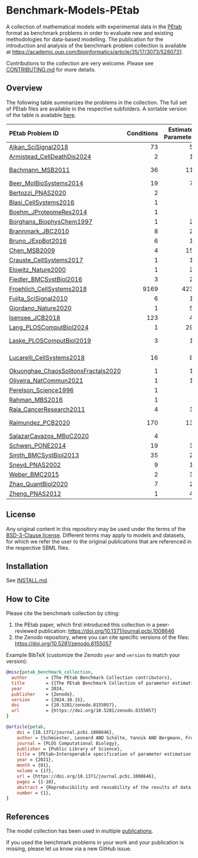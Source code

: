 # Benchmark-Models-PEtab
A collection of mathematical models with experimental data in the [PEtab](https://github.com/PEtab-dev) format as benchmark problems in order to evaluate new and existing methodologies for data-based modelling. The publication for the introduction and analysis of the benchmark problem collection is available at https://academic.oup.com/bioinformatics/article/35/17/3073/5280731.

Contributions to the collection are very welcome. Please see [CONTRIBUTING.md](CONTRIBUTING.md) for more details.

## Overview

The following table summarizes the problems in the collection.
The full set of PEtab files are available in the respective subfolders.
A sortable version of the table is available
[here](https://benchmarking-initiative.github.io/Benchmark-Models-PEtab/).

<!-- START OVERVIEW TABLE -->
| PEtab Problem ID                                                                             |   Conditions |   Estimated Parameters |   Events | Possible Discontinuities   |   Preequilibration |   Postequilibration |   Measurements |   Observables | Noise distribution(s)   | Objective prior distribution(s)   |   Species | References                                                                                                                                                                                 | SBML4Humans                                                                                                                                                                                                                              |
|:---------------------------------------------------------------------------------------------|-------------:|-----------------------:|---------:|:---------------------------|-------------------:|--------------------:|---------------:|--------------:|:------------------------|:----------------------------------|----------:|:-------------------------------------------------------------------------------------------------------------------------------------------------------------------------------------------|:-----------------------------------------------------------------------------------------------------------------------------------------------------------------------------------------------------------------------------------------|
| [Alkan_SciSignal2018](Benchmark-Models/Alkan_SciSignal2018/)                                 |           73 |                     56 |        0 | ✓                          |                  0 |                   0 |           1733 |            12 | normal                  |                                   |        36 | [\[1\]](http://identifiers.org/doi/10.1126/scisignal.aat0229)                                                                                                                              | [\[1\]](https://sbml4humans.de/model_url?url=https://raw.githubusercontent.com/Benchmarking-Initiative/Benchmark-Models-PEtab/master/Benchmark-Models/Alkan_SciSignal2018/model_Alkan_SciSignal2018.xml)                                 |
| [Armistead_CellDeathDis2024](Benchmark-Models/Armistead_CellDeathDis2024/)                   |            2 |                     14 |        0 |                            |                  0 |                   0 |             58 |             4 | normal                  |                                   |         4 | [\[1\]](https://doi.org/10.1038/s41419-024-07134-2)                                                                                                                                        | [\[1\]](https://sbml4humans.de/model_url?url=https://raw.githubusercontent.com/Benchmarking-Initiative/Benchmark-Models-PEtab/master/Benchmark-Models/Armistead_CellDeathDis2024/model_Armistead_CellDeathDis2024.xml)                   |
| [Bachmann_MSB2011](Benchmark-Models/Bachmann_MSB2011/)                                       |           36 |                    113 |        0 |                            |                  0 |                   0 |            541 |            20 | normal; log10-normal    | parameterScaleNormal              |        25 | [\[1\]](http://identifiers.org/doi/10.1038/msb.2011.50)                                                                                                                                    | [\[1\]](https://sbml4humans.de/model_url?url=https://raw.githubusercontent.com/Benchmarking-Initiative/Benchmark-Models-PEtab/master/Benchmark-Models/Bachmann_MSB2011/model_Bachmann_MSB2011.xml)                                       |
| [Beer_MolBioSystems2014](Benchmark-Models/Beer_MolBioSystems2014/)                           |           19 |                     72 |        0 | ✓                          |                  0 |                   0 |          27132 |             2 | normal                  |                                   |         4 | [\[1\]](http://identifiers.org/doi/10.1039/c3mb70594c)                                                                                                                                     | [\[1\]](https://sbml4humans.de/model_url?url=https://raw.githubusercontent.com/Benchmarking-Initiative/Benchmark-Models-PEtab/master/Benchmark-Models/Beer_MolBioSystems2014/model_Beer_MolBioSystems2014.xml)                           |
| [Bertozzi_PNAS2020](Benchmark-Models/Bertozzi_PNAS2020/)                                     |            2 |                      8 |        0 |                            |                  0 |                   0 |             22 |             2 | normal                  |                                   |         3 | [\[1\]](http://identifiers.org/doi/10.1073/pnas.2006520117)                                                                                                                                | [\[1\]](https://sbml4humans.de/model_url?url=https://raw.githubusercontent.com/Benchmarking-Initiative/Benchmark-Models-PEtab/master/Benchmark-Models/Bertozzi_PNAS2020/model.xml)                                                       |
| [Blasi_CellSystems2016](Benchmark-Models/Blasi_CellSystems2016/)                             |            1 |                      9 |        0 |                            |                  0 |                   1 |            252 |            15 | log-normal              |                                   |        16 | [\[1\]](http://identifiers.org/doi/10.1016/j.cels.2016.01.002)                                                                                                                             | [\[1\]](https://sbml4humans.de/model_url?url=https://raw.githubusercontent.com/Benchmarking-Initiative/Benchmark-Models-PEtab/master/Benchmark-Models/Blasi_CellSystems2016/model_Blasi_CellSystems2016.xml)                             |
| [Boehm_JProteomeRes2014](Benchmark-Models/Boehm_JProteomeRes2014/)                           |            1 |                      9 |        0 |                            |                  0 |                   0 |             48 |             3 | normal                  |                                   |         8 | [\[1\]](http://identifiers.org/doi/10.1021/pr5006923)                                                                                                                                      | [\[1\]](https://sbml4humans.de/model_url?url=https://raw.githubusercontent.com/Benchmarking-Initiative/Benchmark-Models-PEtab/master/Benchmark-Models/Boehm_JProteomeRes2014/model_Boehm_JProteomeRes2014.xml)                           |
| [Borghans_BiophysChem1997](Benchmark-Models/Borghans_BiophysChem1997/)                       |            1 |                     23 |        0 |                            |                  0 |                   0 |            111 |             1 | log10-normal            |                                   |         3 | [\[1\]](http://identifiers.org/doi/10.1016/s0301-4622(97)00010-0)                                                                                                                          | [\[1\]](https://sbml4humans.de/model_url?url=https://raw.githubusercontent.com/Benchmarking-Initiative/Benchmark-Models-PEtab/master/Benchmark-Models/Borghans_BiophysChem1997/model_Borghans_BiophysChem1997.xml)                       |
| [Brannmark_JBC2010](Benchmark-Models/Brannmark_JBC2010/)                                     |            8 |                     22 |        0 | ✓                          |                  1 |                   0 |             43 |             3 | normal                  |                                   |         9 | [\[1\]](http://identifiers.org/doi/10.1074/jbc.M110.106849)                                                                                                                                | [\[1\]](https://sbml4humans.de/model_url?url=https://raw.githubusercontent.com/Benchmarking-Initiative/Benchmark-Models-PEtab/master/Benchmark-Models/Brannmark_JBC2010/model_Brannmark_JBC2010.xml)                                     |
| [Bruno_JExpBot2016](Benchmark-Models/Bruno_JExpBot2016/)                                     |            6 |                     13 |        0 |                            |                  0 |                   0 |             77 |             5 | normal                  |                                   |         7 | [\[1\]](http://identifiers.org/doi/10.1093/jxb/erw356)                                                                                                                                     | [\[1\]](https://sbml4humans.de/model_url?url=https://raw.githubusercontent.com/Benchmarking-Initiative/Benchmark-Models-PEtab/master/Benchmark-Models/Bruno_JExpBot2016/model_Bruno_JExpBot2016.xml)                                     |
| [Chen_MSB2009](Benchmark-Models/Chen_MSB2009/)                                               |            4 |                    155 |        0 | ✓                          |                  0 |                   0 |            120 |             3 | normal                  |                                   |       500 | [\[1\]](http://identifiers.org/doi/10.1038/msb.2008.74)                                                                                                                                    | [\[1\]](https://sbml4humans.de/model_url?url=https://raw.githubusercontent.com/Benchmarking-Initiative/Benchmark-Models-PEtab/master/Benchmark-Models/Chen_MSB2009/model_Chen_MSB2009.xml)                                               |
| [Crauste_CellSystems2017](Benchmark-Models/Crauste_CellSystems2017/)                         |            1 |                     12 |        0 |                            |                  0 |                   0 |             21 |             4 | normal                  |                                   |         5 | [\[1\]](http://identifiers.org/doi/10.1016/j.cels.2017.01.014)                                                                                                                             | [\[1\]](https://sbml4humans.de/model_url?url=https://raw.githubusercontent.com/Benchmarking-Initiative/Benchmark-Models-PEtab/master/Benchmark-Models/Crauste_CellSystems2017/model_Crauste_CellSystems2017.xml)                         |
| [Elowitz_Nature2000](Benchmark-Models/Elowitz_Nature2000/)                                   |            1 |                     21 |        0 |                            |                  0 |                   0 |             58 |             1 | log10-normal            |                                   |         8 | [\[1\]](http://identifiers.org/doi/10.1038/35002125)                                                                                                                                       | [\[1\]](https://sbml4humans.de/model_url?url=https://raw.githubusercontent.com/Benchmarking-Initiative/Benchmark-Models-PEtab/master/Benchmark-Models/Elowitz_Nature2000/model_Elowitz_Nature2000.xml)                                   |
| [Fiedler_BMCSystBiol2016](Benchmark-Models/Fiedler_BMCSystBiol2016/)                         |            3 |                     22 |        0 |                            |                  0 |                   0 |             72 |             2 | normal                  |                                   |         6 | [\[1\]](http://identifiers.org/doi/10.1186/s12918-016-0319-7)                                                                                                                              | [\[1\]](https://sbml4humans.de/model_url?url=https://raw.githubusercontent.com/Benchmarking-Initiative/Benchmark-Models-PEtab/master/Benchmark-Models/Fiedler_BMCSystBiol2016/model_Fiedler_BMCSystBiol2016.xml)                         |
| [Froehlich_CellSystems2018](Benchmark-Models/Froehlich_CellSystems2018/)                     |         9169 |                   4231 |        0 |                            |                  0 |                9169 |           9169 |             1 | normal                  |                                   |      1396 | [\[1\]](http://identifiers.org/doi/10.1016/j.cels.2018.10.013)                                                                                                                             | [\[1\]](https://sbml4humans.de/model_url?url=https://raw.githubusercontent.com/Benchmarking-Initiative/Benchmark-Models-PEtab/master/Benchmark-Models/Froehlich_CellSystems2018/model_Froehlich_CellSystems2018.xml)                     |
| [Fujita_SciSignal2010](Benchmark-Models/Fujita_SciSignal2010/)                               |            6 |                     19 |        0 | ✓                          |                  0 |                   0 |            144 |             3 | normal                  |                                   |         9 | [\[1\]](http://identifiers.org/doi/10.1126/scisignal.2000810)                                                                                                                              | [\[1\]](https://sbml4humans.de/model_url?url=https://raw.githubusercontent.com/Benchmarking-Initiative/Benchmark-Models-PEtab/master/Benchmark-Models/Fujita_SciSignal2010/model_Fujita_SciSignal2010.xml)                               |
| [Giordano_Nature2020](Benchmark-Models/Giordano_Nature2020/)                                 |            1 |                     50 |        0 | ✓                          |                  0 |                   0 |            313 |             7 | normal                  |                                   |        13 | [\[1\]](http://identifiers.org/pubmed/32322102)                                                                                                                                            | [\[1\]](https://sbml4humans.de/model_url?url=https://raw.githubusercontent.com/Benchmarking-Initiative/Benchmark-Models-PEtab/master/Benchmark-Models/Giordano_Nature2020/Giordano_Nature2020_model.xml)                                 |
| [Isensee_JCB2018](Benchmark-Models/Isensee_JCB2018/)                                         |          123 |                     46 |        0 | ✓                          |                  1 |                   0 |            687 |             3 | normal                  | parameterScaleNormal              |        25 | [\[1\]](http://identifiers.org/doi/10.1083/jcb.201708053)                                                                                                                                  | [\[1\]](https://sbml4humans.de/model_url?url=https://raw.githubusercontent.com/Benchmarking-Initiative/Benchmark-Models-PEtab/master/Benchmark-Models/Isensee_JCB2018/model_Isensee_JCB2018.xml)                                         |
| [Lang_PLOSComputBiol2024](Benchmark-Models/Lang_PLOSComputBiol2024/)                         |            1 |                    294 |        0 |                            |                  0 |                   0 |           9600 |            16 | normal                  | laplace; uniform                  |       124 | [\[1\]](http://identifiers.org/doi/10.1371/journal.pcbi.1011151)                                                                                                                           | [\[1\]](https://sbml4humans.de/model_url?url=https://raw.githubusercontent.com/Benchmarking-Initiative/Benchmark-Models-PEtab/master/Benchmark-Models/Lang_PLOSComputBiol2024/model_Lang_PLOSComputBiol2024.xml)                         |
| [Laske_PLOSComputBiol2019](Benchmark-Models/Laske_PLOSComputBiol2019/)                       |            3 |                     13 |        0 |                            |                  0 |                   0 |             42 |            13 | normal; log-normal      |                                   |        41 | [\[1\]](http://identifiers.org/biomodels.db/BIOMD0000000463) [\[2\]](http://identifiers.org/biomodels.db/MODEL1307270000) [\[3\]](http://identifiers.org/doi/10.1371/journal.pcbi.1006944) | [\[1\]](https://sbml4humans.de/model_url?url=https://raw.githubusercontent.com/Benchmarking-Initiative/Benchmark-Models-PEtab/master/Benchmark-Models/Laske_PLOSComputBiol2019/model_Laske_PLOSComputBiol2019.xml)                       |
| [Lucarelli_CellSystems2018](Benchmark-Models/Lucarelli_CellSystems2018/)                     |           16 |                     84 |        0 |                            |                  0 |                   0 |           1755 |            65 | normal; log10-normal    |                                   |        33 | [\[1\]](http://identifiers.org/doi/10.1016/j.cels.2017.11.010)                                                                                                                             | [\[1\]](https://sbml4humans.de/model_url?url=https://raw.githubusercontent.com/Benchmarking-Initiative/Benchmark-Models-PEtab/master/Benchmark-Models/Lucarelli_CellSystems2018/model_Lucarelli_CellSystems2018.xml)                     |
| [Okuonghae_ChaosSolitonsFractals2020](Benchmark-Models/Okuonghae_ChaosSolitonsFractals2020/) |            1 |                     16 |        0 |                            |                  0 |                   0 |             92 |             2 | normal                  |                                   |         9 | [\[1\]](http://identifiers.org/doi/10.1016/j.chaos.2020.110032)                                                                                                                            | [\[1\]](https://sbml4humans.de/model_url?url=https://raw.githubusercontent.com/Benchmarking-Initiative/Benchmark-Models-PEtab/master/Benchmark-Models/Okuonghae_ChaosSolitonsFractals2020/Okuonghae_ChaosSolitonsFractals2020_model.xml) |
| [Oliveira_NatCommun2021](Benchmark-Models/Oliveira_NatCommun2021/)                           |            1 |                     12 |        0 | ✓                          |                  0 |                   0 |            120 |             2 | normal                  |                                   |         9 | [\[1\]](http://identifiers.org/doi/10.1038/s41467-020-19798-3)                                                                                                                             | [\[1\]](https://sbml4humans.de/model_url?url=https://raw.githubusercontent.com/Benchmarking-Initiative/Benchmark-Models-PEtab/master/Benchmark-Models/Oliveira_NatCommun2021/Oliveira_NatCommun2021_model.xml)                           |
| [Perelson_Science1996](Benchmark-Models/Perelson_Science1996/)                               |            1 |                      3 |        0 |                            |                  0 |                   0 |             16 |             1 | log10-normal            |                                   |         4 | [\[1\]](http://identifiers.org/doi/10.1126/science.271.5255.1582)                                                                                                                          | [\[1\]](https://sbml4humans.de/model_url?url=https://raw.githubusercontent.com/Benchmarking-Initiative/Benchmark-Models-PEtab/master/Benchmark-Models/Perelson_Science1996/model_Perelson_Science1996.xml)                               |
| [Rahman_MBS2016](Benchmark-Models/Rahman_MBS2016/)                                           |            1 |                      9 |        0 |                            |                  0 |                   0 |             23 |             1 | normal                  |                                   |         7 | [\[1\]](http://identifiers.org/doi/10.1016/j.mbs.2016.07.009)                                                                                                                              | [\[1\]](https://sbml4humans.de/model_url?url=https://raw.githubusercontent.com/Benchmarking-Initiative/Benchmark-Models-PEtab/master/Benchmark-Models/Rahman_MBS2016/model_Rahman_MBS2016.xml)                                           |
| [Raia_CancerResearch2011](Benchmark-Models/Raia_CancerResearch2011/)                         |            4 |                     39 |        0 |                            |                  0 |                   0 |            205 |             8 | normal                  |                                   |        14 | [\[1\]](http://identifiers.org/doi/10.1158/0008-5472.CAN-10-2987)                                                                                                                          | [\[1\]](https://sbml4humans.de/model_url?url=https://raw.githubusercontent.com/Benchmarking-Initiative/Benchmark-Models-PEtab/master/Benchmark-Models/Raia_CancerResearch2011/model_Raia_CancerResearch2011.xml)                         |
| [Raimundez_PCB2020](Benchmark-Models/Raimundez_PCB2020/)                                     |          170 |                    136 |        0 | ✓                          |                  4 |                   0 |            627 |            79 | normal                  | parameterScaleNormal; laplace     |        22 | [\[1\]](http://identifiers.org/doi/10.1371/journal.pcbi.1007147)                                                                                                                           | [\[1\]](https://sbml4humans.de/model_url?url=https://raw.githubusercontent.com/Benchmarking-Initiative/Benchmark-Models-PEtab/master/Benchmark-Models/Raimundez_PCB2020/model_Raimundez_PCB2020.xml)                                     |
| [SalazarCavazos_MBoC2020](Benchmark-Models/SalazarCavazos_MBoC2020/)                         |            4 |                      6 |        0 |                            |                  0 |                   0 |             18 |             3 | normal                  |                                   |        75 | [\[1\]](http://identifiers.org/doi/10.1091/mbc.E19-09-0548)                                                                                                                                | [\[1\]](https://sbml4humans.de/model_url?url=https://raw.githubusercontent.com/Benchmarking-Initiative/Benchmark-Models-PEtab/master/Benchmark-Models/SalazarCavazos_MBoC2020/model_SalazarCavazos_MBoC2020.xml)                         |
| [Schwen_PONE2014](Benchmark-Models/Schwen_PONE2014/)                                         |           19 |                     30 |        0 |                            |                  0 |                   0 |            286 |             4 | log10-normal            | parameterScaleNormal              |        11 | [\[1\]](http://identifiers.org/doi/10.1371/journal.pone.0133653)                                                                                                                           | [\[1\]](https://sbml4humans.de/model_url?url=https://raw.githubusercontent.com/Benchmarking-Initiative/Benchmark-Models-PEtab/master/Benchmark-Models/Schwen_PONE2014/model_Schwen_PONE2014.xml)                                         |
| [Smith_BMCSystBiol2013](Benchmark-Models/Smith_BMCSystBiol2013/)                             |           35 |                     25 |        3 | ✓                          |                  0 |                   0 |             62 |             9 | normal                  |                                   |       133 | [\[1\]](http://identifiers.org/doi/10.1186/1752-0509-7-41)                                                                                                                                 | [\[1\]](https://sbml4humans.de/model_url?url=https://raw.githubusercontent.com/Benchmarking-Initiative/Benchmark-Models-PEtab/master/Benchmark-Models/Smith_BMCSystBiol2013/model_Smith_BMCSystBiol2013.xml)                             |
| [Sneyd_PNAS2002](Benchmark-Models/Sneyd_PNAS2002/)                                           |            9 |                     15 |        0 |                            |                  0 |                   0 |            135 |             1 | normal                  |                                   |         6 | [\[1\]](http://identifiers.org/doi/10.1073/pnas.032281999)                                                                                                                                 | [\[1\]](https://sbml4humans.de/model_url?url=https://raw.githubusercontent.com/Benchmarking-Initiative/Benchmark-Models-PEtab/master/Benchmark-Models/Sneyd_PNAS2002/model_Sneyd_PNAS2002.xml)                                           |
| [Weber_BMC2015](Benchmark-Models/Weber_BMC2015/)                                             |            2 |                     36 |        0 | ✓                          |                  1 |                   0 |            135 |             8 | normal                  |                                   |         7 | [\[1\]](http://identifiers.org/doi/10.1186/s12918-015-0147-1)                                                                                                                              | [\[1\]](https://sbml4humans.de/model_url?url=https://raw.githubusercontent.com/Benchmarking-Initiative/Benchmark-Models-PEtab/master/Benchmark-Models/Weber_BMC2015/model_Weber_BMC2015.xml)                                             |
| [Zhao_QuantBiol2020](Benchmark-Models/Zhao_QuantBiol2020/)                                   |            7 |                     28 |        0 |                            |                  0 |                   0 |             82 |             1 | normal                  |                                   |         5 | [\[1\]](http://identifiers.org/pubmed/32219006)                                                                                                                                            | [\[1\]](https://sbml4humans.de/model_url?url=https://raw.githubusercontent.com/Benchmarking-Initiative/Benchmark-Models-PEtab/master/Benchmark-Models/Zhao_QuantBiol2020/SBML_Zhao_QuantBiol2020.xml)                                    |
| [Zheng_PNAS2012](Benchmark-Models/Zheng_PNAS2012/)                                           |            1 |                     46 |        0 |                            |                  1 |                   0 |             60 |            15 | normal                  |                                   |        15 | [\[1\]](http://identifiers.org/doi/10.1073/pnas.1201240109)                                                                                                                                | [\[1\]](https://sbml4humans.de/model_url?url=https://raw.githubusercontent.com/Benchmarking-Initiative/Benchmark-Models-PEtab/master/Benchmark-Models/Zheng_PNAS2012/model_Zheng_PNAS2012.xml)                                           |
<!-- END OVERVIEW TABLE -->

## License

Any original content in this repository may be used under the terms of the [BSD-3-Clause license](LICENSE).
Different terms may apply to models and datasets, for which we refer the user to the original publications
that are referenced in the respective SBML files.

## Installation

See [INSTALL.md](INSTALL.md).

## How to Cite

Please cite the benchmark collection by citing:
1. the PEtab paper, which first introduced this collection in a peer-reviewed publication: https://doi.org/10.1371/journal.pcbi.1008646
2. the Zenodo repository, where you can cite specific versions of the files: https://doi.org/10.5281/zenodo.8155057

Example BibTeX (customize the Zenodo `year` and `version` to match your version):
```bibtex
@misc{petab_benchmark_collection,
  author       = {The PEtab Benchmark Collection contributors},
  title        = {{The PEtab Benchmark Collection of parameter estimation problems}},
  year         = 2024,
  publisher    = {Zenodo},
  version      = {2024.10.15},
  doi          = {10.5281/zenodo.8155057},
  url          = {https://doi.org/10.5281/zenodo.8155057}
}

@article{petab,
    doi = {10.1371/journal.pcbi.1008646},
    author = {Schmiester, Leonard AND Schälte, Yannik AND Bergmann, Frank T. AND Camba, Tacio AND Dudkin, Erika AND Egert, Janine AND Fröhlich, Fabian AND Fuhrmann, Lara AND Hauber, Adrian L. AND Kemmer, Svenja AND Lakrisenko, Polina AND Loos, Carolin AND Merkt, Simon AND Müller, Wolfgang AND Pathirana, Dilan AND Raimúndez, Elba AND Refisch, Lukas AND Rosenblatt, Marcus AND Stapor, Paul L. AND Städter, Philipp AND Wang, Dantong AND Wieland, Franz-Georg AND Banga, Julio R. AND Timmer, Jens AND Villaverde, Alejandro F. AND Sahle, Sven AND Kreutz, Clemens AND Hasenauer, Jan AND Weindl, Daniel},
    journal = {PLOS Computational Biology},
    publisher = {Public Library of Science},
    title = {PEtab—Interoperable specification of parameter estimation problems in systems biology},
    year = {2021},
    month = {01},
    volume = {17},
    url = {https://doi.org/10.1371/journal.pcbi.1008646},
    pages = {1-10},
    abstract = {Reproducibility and reusability of the results of data-based modeling studies are essential. Yet, there has been—so far—no broadly supported format for the specification of parameter estimation problems in systems biology. Here, we introduce PEtab, a format which facilitates the specification of parameter estimation problems using Systems Biology Markup Language (SBML) models and a set of tab-separated value files describing the observation model and experimental data as well as parameters to be estimated. We already implemented PEtab support into eight well-established model simulation and parameter estimation toolboxes with hundreds of users in total. We provide a Python library for validation and modification of a PEtab problem and currently 20 example parameter estimation problems based on recent studies.},
    number = {1},
}
```

## References

The model collection has been used in multiple [publications](src/benchmark_refs.bib).

If you used the benchmark problems in your work and your publication is missing, please let us know via a new GitHub issue.
